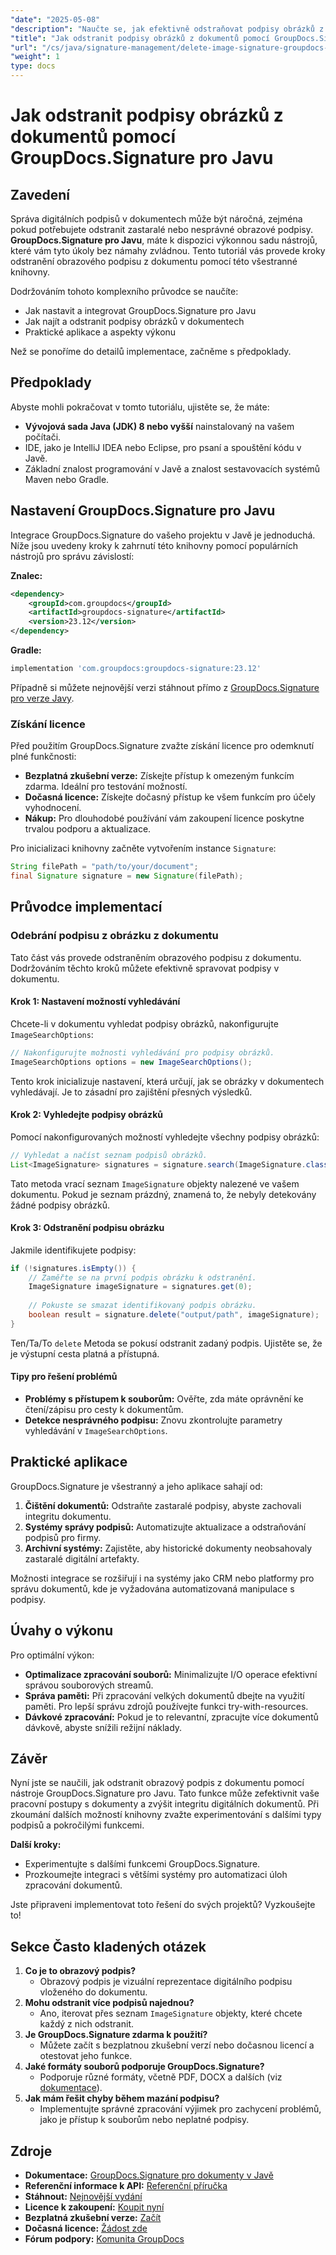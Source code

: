 ```yaml
---
"date": "2025-05-08"
"description": "Naučte se, jak efektivně odstraňovat podpisy obrázků z dokumentů pomocí GroupDocs.Signature pro Javu s tímto podrobným návodem."
"title": "Jak odstranit podpisy obrázků z dokumentů pomocí GroupDocs.Signature pro Javu"
"url": "/cs/java/signature-management/delete-image-signature-groupdocs-java/"
"weight": 1
type: docs
---
```

# Jak odstranit podpisy obrázků z dokumentů pomocí GroupDocs.Signature pro Javu

## Zavedení

Správa digitálních podpisů v dokumentech může být náročná, zejména pokud potřebujete odstranit zastaralé nebo nesprávné obrazové podpisy. **GroupDocs.Signature pro Javu**, máte k dispozici výkonnou sadu nástrojů, které vám tyto úkoly bez námahy zvládnou. Tento tutoriál vás provede kroky odstranění obrazového podpisu z dokumentu pomocí této všestranné knihovny.

Dodržováním tohoto komplexního průvodce se naučíte:
- Jak nastavit a integrovat GroupDocs.Signature pro Javu
- Jak najít a odstranit podpisy obrázků v dokumentech
- Praktické aplikace a aspekty výkonu

Než se ponoříme do detailů implementace, začněme s předpoklady.

## Předpoklady

Abyste mohli pokračovat v tomto tutoriálu, ujistěte se, že máte:
- **Vývojová sada Java (JDK) 8 nebo vyšší** nainstalovaný na vašem počítači.
- IDE, jako je IntelliJ IDEA nebo Eclipse, pro psaní a spouštění kódu v Javě.
- Základní znalost programování v Javě a znalost sestavovacích systémů Maven nebo Gradle.

## Nastavení GroupDocs.Signature pro Javu

Integrace GroupDocs.Signature do vašeho projektu v Javě je jednoduchá. Níže jsou uvedeny kroky k zahrnutí této knihovny pomocí populárních nástrojů pro správu závislostí:

**Znalec:**
```xml
<dependency>
    <groupId>com.groupdocs</groupId>
    <artifactId>groupdocs-signature</artifactId>
    <version>23.12</version>
</dependency>
```

**Gradle:**
```gradle
implementation 'com.groupdocs:groupdocs-signature:23.12'
```

Případně si můžete nejnovější verzi stáhnout přímo z [GroupDocs.Signature pro verze Javy](https://releases.groupdocs.com/signature/java/).

### Získání licence

Před použitím GroupDocs.Signature zvažte získání licence pro odemknutí plné funkčnosti:
- **Bezplatná zkušební verze:** Získejte přístup k omezeným funkcím zdarma. Ideální pro testování možností.
- **Dočasná licence:** Získejte dočasný přístup ke všem funkcím pro účely vyhodnocení.
- **Nákup:** Pro dlouhodobé používání vám zakoupení licence poskytne trvalou podporu a aktualizace.

Pro inicializaci knihovny začněte vytvořením instance `Signature`:
```java
String filePath = "path/to/your/document";
final Signature signature = new Signature(filePath);
```

## Průvodce implementací

### Odebrání podpisu z obrázku z dokumentu

Tato část vás provede odstraněním obrazového podpisu z dokumentu. Dodržováním těchto kroků můžete efektivně spravovat podpisy v dokumentu.

#### Krok 1: Nastavení možností vyhledávání

Chcete-li v dokumentu vyhledat podpisy obrázků, nakonfigurujte `ImageSearchOptions`:
```java
// Nakonfigurujte možnosti vyhledávání pro podpisy obrázků.
ImageSearchOptions options = new ImageSearchOptions();
```
Tento krok inicializuje nastavení, která určují, jak se obrázky v dokumentech vyhledávají. Je to zásadní pro zajištění přesných výsledků.

#### Krok 2: Vyhledejte podpisy obrázků

Pomocí nakonfigurovaných možností vyhledejte všechny podpisy obrázků:
```java
// Vyhledat a načíst seznam podpisů obrázků.
List<ImageSignature> signatures = signature.search(ImageSignature.class, options);
```
Tato metoda vrací seznam `ImageSignature` objekty nalezené ve vašem dokumentu. Pokud je seznam prázdný, znamená to, že nebyly detekovány žádné podpisy obrázků.

#### Krok 3: Odstranění podpisu obrázku

Jakmile identifikujete podpisy:
```java
if (!signatures.isEmpty()) {
    // Zaměřte se na první podpis obrázku k odstranění.
    ImageSignature imageSignature = signatures.get(0);
    
    // Pokuste se smazat identifikovaný podpis obrázku.
    boolean result = signature.delete("output/path", imageSignature);
}
```
Ten/Ta/To `delete` Metoda se pokusí odstranit zadaný podpis. Ujistěte se, že je výstupní cesta platná a přístupná.

#### Tipy pro řešení problémů
- **Problémy s přístupem k souborům:** Ověřte, zda máte oprávnění ke čtení/zápisu pro cesty k dokumentům.
- **Detekce nesprávného podpisu:** Znovu zkontrolujte parametry vyhledávání v `ImageSearchOptions`.

## Praktické aplikace

GroupDocs.Signature je všestranný a jeho aplikace sahají od:
1. **Čištění dokumentů:** Odstraňte zastaralé podpisy, abyste zachovali integritu dokumentu.
2. **Systémy správy podpisů:** Automatizujte aktualizace a odstraňování podpisů pro firmy.
3. **Archivní systémy:** Zajistěte, aby historické dokumenty neobsahovaly zastaralé digitální artefakty.

Možnosti integrace se rozšiřují i na systémy jako CRM nebo platformy pro správu dokumentů, kde je vyžadována automatizovaná manipulace s podpisy.

## Úvahy o výkonu

Pro optimální výkon:
- **Optimalizace zpracování souborů:** Minimalizujte I/O operace efektivní správou souborových streamů.
- **Správa paměti:** Při zpracování velkých dokumentů dbejte na využití paměti. Pro lepší správu zdrojů používejte funkci try-with-resources.
- **Dávkové zpracování:** Pokud je to relevantní, zpracujte více dokumentů dávkově, abyste snížili režijní náklady.

## Závěr

Nyní jste se naučili, jak odstranit obrazový podpis z dokumentu pomocí nástroje GroupDocs.Signature pro Javu. Tato funkce může zefektivnit vaše pracovní postupy s dokumenty a zvýšit integritu digitálních dokumentů. Při zkoumání dalších možností knihovny zvažte experimentování s dalšími typy podpisů a pokročilými funkcemi.

**Další kroky:**
- Experimentujte s dalšími funkcemi GroupDocs.Signature.
- Prozkoumejte integraci s většími systémy pro automatizaci úloh zpracování dokumentů.

Jste připraveni implementovat toto řešení do svých projektů? Vyzkoušejte to!

## Sekce Často kladených otázek

1. **Co je to obrazový podpis?**
   - Obrazový podpis je vizuální reprezentace digitálního podpisu vloženého do dokumentu.
2. **Mohu odstranit více podpisů najednou?**
   - Ano, iterovat přes seznam `ImageSignature` objekty, které chcete každý z nich odstranit.
3. **Je GroupDocs.Signature zdarma k použití?**
   - Můžete začít s bezplatnou zkušební verzí nebo dočasnou licencí a otestovat jeho funkce.
4. **Jaké formáty souborů podporuje GroupDocs.Signature?**
   - Podporuje různé formáty, včetně PDF, DOCX a dalších (viz [dokumentace](https://docs.groupdocs.com/signature/java/)).
5. **Jak mám řešit chyby během mazání podpisu?**
   - Implementujte správné zpracování výjimek pro zachycení problémů, jako je přístup k souborům nebo neplatné podpisy.

## Zdroje
- **Dokumentace:** [GroupDocs.Signature pro dokumenty v Javě](https://docs.groupdocs.com/signature/java/)
- **Referenční informace k API:** [Referenční příručka](https://reference.groupdocs.com/signature/java/)
- **Stáhnout:** [Nejnovější vydání](https://releases.groupdocs.com/signature/java/)
- **Licence k zakoupení:** [Koupit nyní](https://purchase.groupdocs.com/buy)
- **Bezplatná zkušební verze:** [Začít](https://releases.groupdocs.com/signature/java/)
- **Dočasná licence:** [Žádost zde](https://purchase.groupdocs.com/temporary-license/)
- **Fórum podpory:** [Komunita GroupDocs](https://forum.groupdocs.com/c/signature/)